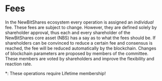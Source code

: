 # Fees

In the NewBitShares ecosystem every operation is assigned an *individual* fee.
These fees are subject to change. However, they are defined solely by
shareholder approval, thus each and every shareholder of the NewBitShares core
asset (NBS) has a say as to what the fees should be. If shareholders can be
convinced to reduce a certain fee and consensus is reached, the fee will be
reduced automatically by the blockchain. Changes of blockchain parameters are
proposed by members of the committee. These members are voted by shareholders
and improve the flexibility and reaction rate.

\*: These operations require Lifetime membership!
